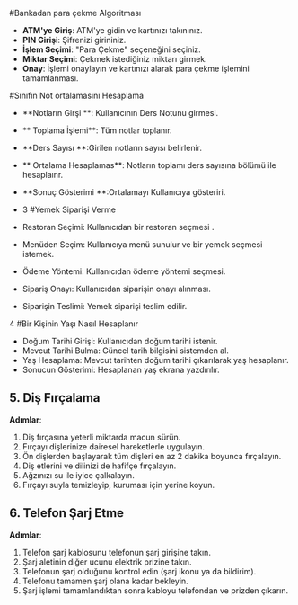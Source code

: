 #Bankadan para çekme Algoritması
- **ATM'ye Giriş**: ATM'ye gidin ve kartınızı takınınız.
- **PIN Girişi**: Şifrenizi girininiz.
- **İşlem Seçimi**: "Para Çekme" seçeneğini seçiniz.
- **Miktar Seçimi**: Çekmek istediğiniz miktarı girmek.
- **Onay**: İşlemi onaylayın ve kartınızı alarak para çekme işlemini tamamlanması.

#Sınıfın Not ortalamasını Hesaplama
- **Notların Girşi **: Kullanıcının Ders Notunu girmesi. 
- ** Toplama İşlemi**: Tüm notlar toplanır. 
- **Ders Sayısı **:Girilen notların sayısı belirlenir. 
- ** Ortalama Hesaplamas**: Notların toplamı ders sayısına bölümü ile hesaplaınr.
- **Sonuç Gösterimi **:Ortalamayı Kullanıcıya gösteriri. 

- 3 #Yemek Siparişi Verme
- Restoran Seçimi: Kullanıcıdan bir restoran seçmesi .
- Menüden Seçim: Kullanıcıya menü sunulur ve bir yemek seçmesi istemek.
- Ödeme Yöntemi: Kullanıcıdan ödeme yöntemi seçmesi.
- Sipariş Onayı: Kullanıcıdan siparişin onayı alınması.
- Siparişin Teslimi: Yemek siparişi teslim edilir.
 
4 #Bir Kişinin Yaşı Nasıl Hesaplanır
 - Doğum Tarihi Girişi: Kullanıcıdan doğum tarihi istenir.
- Mevcut Tarihi Bulma: Güncel tarih bilgisini sistemden al.
- Yaş Hesaplama: Mevcut tarihten doğum tarihi çıkarılarak yaş hesaplanır.
- Sonucun Gösterimi: Hesaplanan yaş ekrana yazdırılır.

## 5. Diş Fırçalama
**Adımlar**:
1. Diş fırçasına yeterli miktarda macun sürün.
2. Fırçayı dişlerinize dairesel hareketlerle uygulayın.
3. Ön dişlerden başlayarak tüm dişleri en az 2 dakika boyunca fırçalayın.
4. Diş etlerini ve dilinizi de hafifçe fırçalayın.
5. Ağzınızı su ile iyice çalkalayın.
6. Fırçayı suyla temizleyip, kuruması için yerine koyun.

## 6. Telefon Şarj Etme
**Adımlar**:
1. Telefon şarj kablosunu telefonun şarj girişine takın.
2. Şarj aletinin diğer ucunu elektrik prizine takın.
3. Telefonun şarj olduğunu kontrol edin (şarj ikonu ya da bildirim).
4. Telefonu tamamen şarj olana kadar bekleyin.
5. Şarj işlemi tamamlandıktan sonra kabloyu telefondan ve prizden çıkarın.



